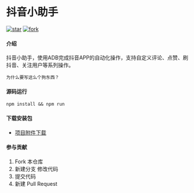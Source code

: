 
# 抖音小助手  
[![star](https://gitee.com/hamm/douyin_helper/badge/star.svg?theme=white)](https://gitee.com/hamm/douyin_helper/stargazers)
[![fork](https://gitee.com/hamm/douyin_helper/badge/fork.svg?theme=white)](https://gitee.com/hamm/douyin_helper/members)

#### 介绍
抖音小助手，使用ADB完成抖音APP的自动化操作，支持自定义评论、点赞、刷抖音、关注用户等系列操作。

```
为什么要写这么个狗东西？
```

#### 源码运行
```
npm install && npm run
```

#### 下载安装包

- [项目附件下载](https://gitee.com/hamm/douyin_helper/attach_files)

#### 参与贡献

1. Fork 本仓库
2. 新建分支 修改代码
3. 提交代码
4. 新建 Pull Request